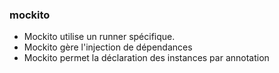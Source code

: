 ###  mockito

- Mockito utilise un runner spécifique.
- Mockito gère l'injection de dépendances
- Mockito permet la déclaration des instances par annotation
